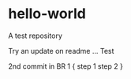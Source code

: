 # hello-world
A test repository

Try an update on readme ... Test

2nd commit in BR 1
{
step 1
step 2
}

